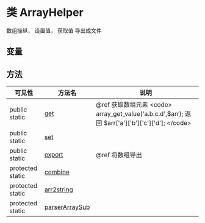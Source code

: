 #  类 ArrayHelper

数组操纵，
设置值，
获取值
导出成文件


## 变量


## 方法


| 可见性 | 方法名 | 说明 |
|--------|-------|------|
| public static|[get](ArrayHelper/get.md) | @ref  获取数组元素 &lt;code&gt; array_get_value('a.b.c.d',$arr); 返回 $arr['a']['b']['c']['d']; &lt;/code&gt; |
| public static|[set](ArrayHelper/set.md) |  |
| public static|[export](ArrayHelper/export.md) | @ref 将数组导出 |
| protected static|[combine](ArrayHelper/combine.md) |  |
| protected static|[arr2string](ArrayHelper/arr2string.md) |  |
| protected static|[parserArraySub](ArrayHelper/parserArraySub.md) |  |

